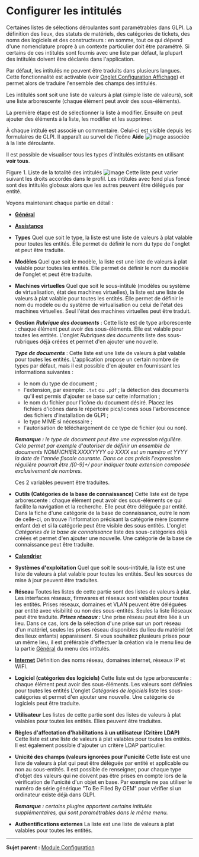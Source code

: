 Configurer les intitulés
========================

Certaines listes de sélections déroulantes sont paramétrables dans GLPI. La définition des lieux, des statuts de matériels, des catégories de tickets, des noms des logiciels et des constructeurs : en somme, tout ce qui dépend d'une nomenclature propre à un contexte particulier doit être paramétré. Si certains de ces intitulés sont fournis avec une liste par défaut, la plupart des intitulés doivent être déclarés dans l'application.

Par défaut, les intitulés ne peuvent être traduits dans plusieurs langues. Cette fonctionnalité est activable (voir [Onglet Configuration
Affichage](config_common_display.html "Cet onglet permet de personnaliser l'apparence générale de l'application.")) et permet alors de traduire l'ensemble des champs des intitulés.

Les intitulés sont soit une liste de valeurs à plat (simple liste de valeurs), soit une liste arborescente (chaque élément peut avoir des sous-éléments).

La première étape est de sélectionner la liste à modifier. Ensuite on peut ajouter des éléments à la liste, les modifier et les supprimer.

À chaque intitulé est associé un commentaire. Celui-ci est visible depuis les formulaires de GLPI. Il apparaît au survol de l'icône **Aide** ![image](docs/image/aide.png) associée à la liste déroulante.

Il est possible de visualiser tous les types d'intitulés existants en utilisant **voir tous**.

Figure 1. Liste de la totalité des intitulés
![image](docs/image/ListeIntitules.png)
Cette liste peut varier suivant les droits accordés dans le profil.
Les intitulés avec fond plus foncé sont des intitulés globaux alors que les autres peuvent être délégués par entité.

Voyons maintenant chaque partie en détail :

- **[Général](08_Module_Configuration/02_Intitulés/03_Intitulés_Général.md "La partie Général des intitulés")**

- **[Assistance](08_Module_Configuration/02_Intitulés/04_Intitulés_Assistance.md "La partie Assistance des intitulés")**

- **Types**
  Quel que soit le type, la liste est une liste de valeurs à plat valable pour toutes les entités.
  Elle permet de définir le nom du type de l'onglet et peut être traduite.

- **Modèles**
  Quel que soit le modèle, la liste est une liste de valeurs à plat valable pour toutes les entités.
  Elle permet de définir le nom du modèle de l'onglet et peut être traduite.

- **Machines virtuelles**
  Quel que soit le sous-intitulé (modèles ou système de virtualisation, état des machines virtuelles), la liste est une liste de valeurs à plat valable pour toutes les entités.
  Elle permet de définir le nom du modèle ou du système de virtualisation ou celui de l'état des machines virtuelles. 
  Seul l'état des machines virtuelles peut être traduit.

- **Gestion**
  ***Rubrique des documents*** :
  Cette liste  est de type arborescente : chaque élément peut avoir des sous-éléments. Elle est valable pour toutes les entités.
  L'onglet *Rubriques des documents* liste des sous-rubriques déjà créées et permet d'en ajouter une nouvelle.

  ***Type de documents*** :
  Cette liste est une liste de valeurs à plat valable pour toutes les entités.
  L'application propose un certain nombre de types par défaut, mais il est
possible d'en ajouter en fournissant les informations suivantes :
  -   le nom du type de document ;
  -   l'extension, par exemple: `.txt` ou `.pdf` ; la détection des     documents qu'il est permis d'ajouter se base sur cette information ;
  -   le nom du fichier pour l'icône du document désiré. Placez les fichiers d'icônes dans le répertoire pics/icones sous l'arborescence des fichiers d'installation de GLPI ;
  -   le type MIME si nécessaire ;
  -   l'autorisation de téléchargement de ce type de fichier (oui ou non).

  ***Remarque :** le type de document peut être une expression régulière. Cela permet par exemple d'autoriser de définir un ensemble de documents NOMFICHIER.XXXXYYYY où XXXX est un numéro et YYYY la date de l'année fiscale courante. Dans ce cas précis l'expression régulière pourrait être /[0-9]+/ pour indiquer toute extension composée exclusivement de nombres.*

   Ces 2 variables peuvent être traduites.

- **Outils (Catégories de la base de connaissance)**
  Cette liste  est de type arborescente : chaque élément peut avoir des sous-éléments ce qui facilite la navigation et la recherche. Elle peut être déléguée par entité.
  Dans la fiche d'une catégorie de la base de connaissance, outre le nom de celle-ci, on trouve l'information précisant la catégorie mère (comme enfant de) et si la catégorie peut être visible des sous entités.
  L'onglet *Catégories de la base de connaissance* liste des sous-catégories déjà créées et permet d'en ajouter une nouvelle.
  Une catégorie de la base de connaissance peut être traduite.

- **[Calendrier](08_Module_Configuration/02_Intitulés/05_Intitulés_Calendrier.md "La partie Calendrier des intitulés")**

- **Systèmes d'exploitation**
  Quel que soit le sous-intitulé, la liste est une liste de valeurs à plat valable pour toutes les entités.
  Seul les sources de mise à jour peuvent être traduites.

- **Réseau**
  Toutes les listes de cette partie sont des listes de valeurs à plat.
  Les interfaces réseaux, firmwares et réseaux sont valables pour toutes les entités.
  Prises réseaux, domaines et VLAN peuvent être déléguées par entité avec visibilité ou non des sous-entités.
  Seules la liste Réseaux peut être traduite.
  ***Prises réseaux :***
   Une prise réseau peut être liée à un lieu. Dans ce cas, lors de la sélection d'une prise sur un port réseau d'un matériel, seules les prises réseau disponibles du lieu du matériel (et des lieux enfants) apparaissent.
   Si vous souhaitez plusieurs prises pour un même lieu, il est préférable d'effectuer la création via le menu lieu de la partie [Général](08_Module_Configuration/02_Intitulés/03_Intitulés_Général.md)  du menu des intitulés.

- **[Internet](08_Module_Configuration/02_Intitulés/06_Intitulés_Internet.md)** 
  Définition des noms réseau, domaines internet, réseaux IP et WIFI.

- **Logiciel (catégories des logiciels)**
  Cette liste est de type arborescente : chaque élément peut avoir des sous-éléments. Les valeurs sont définies pour toutes les entités
  L'onglet *Catégories de logiciels* liste les sous-catégories et permet d'en ajouter une nouvelle.
  Une catégorie de logiciels peut être traduite.

- **Utilisateur**
  Les listes de cette partie sont des listes de valeurs à plat valables pour toutes les entités.
  Elles peuvent être traduites.

- **Règles d'affectation d'habilitations à un utilisateur (Critère LDAP)**
  Cette liste est une liste de valeurs à plat valables pour toutes les entités.
  Il est également possible d'ajouter un critère LDAP particulier.

- **Unicité des champs (valeurs ignorées pour l'unicité**
  Cette liste est une liste de valeurs à plat qui peut être déléguée par entité et applicable ou non au sous-entités.
  Il est possible de renseigner, pour chaque type d'objet des valeurs qui ne doivent pas être prises en compte lors de la vérification de l'unicité d'un objet en base. 
  Par exemple ne pas utiliser le numéro de série générique "To Be Filled By OEM" pour vérifier si un ordinateur existe déjà dans GLPI.

  ***Remarque :** certains plugins apportent certains intitulés supplémentaires, qui sont paramétrables dans le même menu.*

- **Authentifications externes**
  La liste est une liste de valeurs à plat valables pour toutes les entités.


--------
**Sujet parent :** [Module Configuration](08_Module_Configuration/01_Module_Configuration.md "Module Configuration de GLPI")
